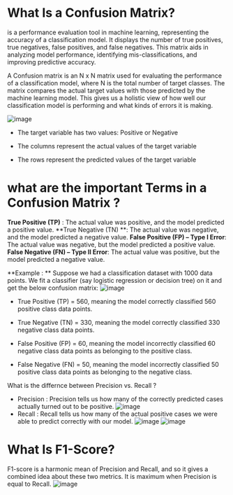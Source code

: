 # What Is a Confusion Matrix?
is a performance evaluation tool in machine learning, representing the accuracy of a classification model. It displays the number of true positives, true negatives, false positives, and false negatives. This matrix aids in analyzing model performance, identifying mis-classifications, and improving predictive accuracy.

A Confusion matrix is an N x N matrix used for evaluating the performance of a classification model, where N is the total number of target classes. The matrix compares the actual target values with those predicted by the machine learning model. This gives us a holistic view of how well our classification model is performing and what kinds of errors it is making.

![image](https://av-eks-blogoptimized.s3.amazonaws.com/Basic-Confusion-matrix.png)

-  The target variable has two values: Positive or Negative

-  The columns represent the actual values of the target variable

-  The rows represent the predicted values of the target variable


# what are the important Terms in a Confusion Matrix ?

**True Positive (TP)** :  The actual value was positive, and the model predicted a positive value.
**True Negative (TN) **:  The actual value was negative, and the model predicted a negative value.
**False Positive (FP) – Type I Error**:  The actual value was negative, but the model predicted a positive value.
**False Negative (FN) – Type II Error**:  The actual value was positive, but the model predicted a negative value.


**Example : **
Suppose we had a classification dataset with 1000 data points. We fit a classifier (say logistic regression or decision tree) on it and get the below confusion matrix:
![image](https://av-eks-blogoptimized.s3.amazonaws.com/Confusionmatrix-example.png)

- True Positive (TP) = 560, meaning the model correctly classified 560 positive class data points.

- True Negative (TN) = 330, meaning the model correctly classified 330 negative class data points.

- False Positive (FP) = 60, meaning the model incorrectly classified 60 negative class data points as belonging to the positive class.

- False Negative (FN) = 50, meaning the model incorrectly classified 50 positive class data points as belonging to the negative class.



What is the differnce between Precision vs. Recall ?

- Precision :  Precision tells us how many of the correctly predicted cases actually turned out to be positive.
![image](https://av-eks-blogoptimized.s3.amazonaws.com/Confusion-matrix_Precision.png)
- Recall : Recall tells us how many of the actual positive cases we were able to predict correctly with our model.
![image](https://av-eks-blogoptimized.s3.amazonaws.com/Confusion-matrix_Recall.png)
![image](https://av-eks-blogoptimized.s3.amazonaws.com/Example-Confusion-matrix.png)


# What Is F1-Score?

F1-score is a harmonic mean of Precision and Recall, and so it gives a combined idea about these two metrics. It is maximum when Precision is equal to Recall.
![image](https://av-eks-blogoptimized.s3.amazonaws.com/Confusion-Matrix-F1-score.png)


























